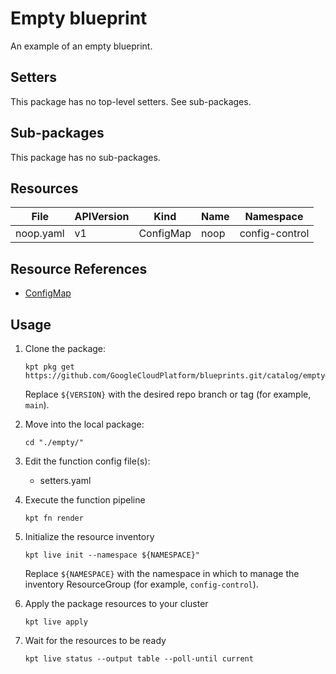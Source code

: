 <!-- BEGINNING OF PRE-COMMIT-BLUEPRINT DOCS HOOK:TITLE -->
# Empty blueprint


<!-- END OF PRE-COMMIT-BLUEPRINT DOCS HOOK:TITLE -->
<!-- BEGINNING OF PRE-COMMIT-BLUEPRINT DOCS HOOK:BODY -->
An example of an empty blueprint.

## Setters

This package has no top-level setters. See sub-packages.

## Sub-packages

This package has no sub-packages.

## Resources

|   File    | APIVersion |   Kind    | Name |   Namespace    |
|-----------|------------|-----------|------|----------------|
| noop.yaml | v1         | ConfigMap | noop | config-control |

## Resource References

- [ConfigMap](https://kubernetes.io/docs/reference/generated/kubernetes-api/v1.22/#configmap-v1-core)

## Usage

1.  Clone the package:
    ```shell
    kpt pkg get https://github.com/GoogleCloudPlatform/blueprints.git/catalog/empty@${VERSION}
    ```
    Replace `${VERSION}` with the desired repo branch or tag
    (for example, `main`).

1.  Move into the local package:
    ```shell
    cd "./empty/"
    ```

1.  Edit the function config file(s):
    - setters.yaml

1.  Execute the function pipeline
    ```shell
    kpt fn render
    ```

1.  Initialize the resource inventory
    ```shell
    kpt live init --namespace ${NAMESPACE}"
    ```
    Replace `${NAMESPACE}` with the namespace in which to manage
    the inventory ResourceGroup (for example, `config-control`).

1.  Apply the package resources to your cluster
    ```shell
    kpt live apply
    ```

1.  Wait for the resources to be ready
    ```shell
    kpt live status --output table --poll-until current
    ```

<!-- END OF PRE-COMMIT-BLUEPRINT DOCS HOOK:BODY -->
